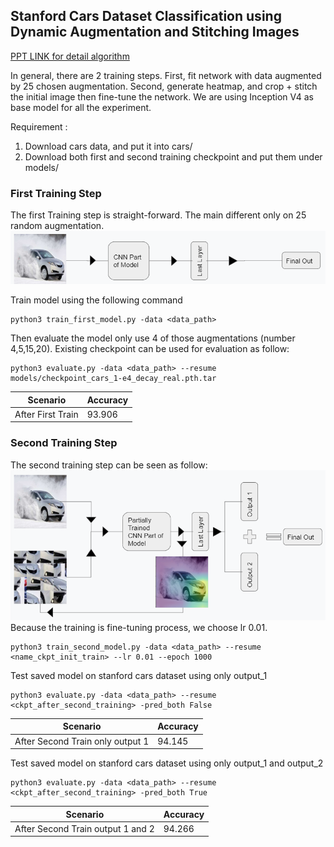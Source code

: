 ## Stanford Cars Dataset Classification using Dynamic Augmentation and Stitching Images

[PPT LINK for detail algorithm](https://docs.google.com/presentation/d/1mSd2WATNZr9X9gWaKbN3GbovtA3jijJhMFhMRHw2hf8/edit?usp=sharing)

In general, there are 2 training steps. First, fit network with data augmented by 25 chosen augmentation. Second, generate heatmap, and crop + stitch the initial image then fine-tune the network. We are using Inception V4 as base model for all the experiment.

Requirement :
1. Download cars data, and put it into cars/
2. Download both first and second training checkpoint and put them under models/

### First Training Step
The first Training step is straight-forward. The main different only on 25 random augmentation.
![Alt text](res/first_training.PNG?raw=true "First Training Step")


Train model using the following command
```
python3 train_first_model.py -data <data_path>
```

Then evaluate the model only use 4 of those augmentations (number 4,5,15,20). Existing checkpoint can be used for evaluation as follow:
```
python3 evaluate.py -data <data_path> --resume models/checkpoint_cars_1-e4_decay_real.pth.tar
```
| Scenario                                        | Accuracy      |
|-------------------------------------------------|---------------|
| After First Train                               | 93.906        |


### Second Training Step
The second training step can be seen as follow:
![Alt text](res/second_train.PNG?raw=true "Second Training Step")
Because the training is fine-tuning process, we choose lr 0.01.
```
python3 train_second_model.py -data <data_path> --resume <name_ckpt_init_train> --lr 0.01 --epoch 1000

```
Test saved model on stanford cars dataset using only output_1

```
python3 evaluate.py -data <data_path> --resume <ckpt_after_second_training> -pred_both False

```
| Scenario                                        | Accuracy      |
|-------------------------------------------------|---------------|
| After Second Train only output 1                | 94.145        |

Test saved model on stanford cars dataset using only output_1 and output_2
```
python3 evaluate.py -data <data_path> --resume <ckpt_after_second_training> -pred_both True

```
| Scenario                                        | Accuracy      |
|-------------------------------------------------|---------------|
| After Second Train output 1 and 2               | 94.266        |

